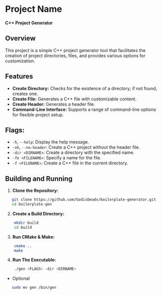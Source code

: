 # Project Name

**C++ Project Generator**

## Overview

This project is a simple C++ project generator tool that facilitates the creation of project directories, files, and provides various options for customization.

## Features

- **Create Directory:** Checks for the existence of a directory; if not found, creates one.
- **Create File:** Generates a C++ file with customizable content.
- **Create Header:** Generates a header file.
- **Command-Line Interface:** Supports a range of command-line options for flexible project setup.

## Flags:

- `-h`, `--help`: Display the help message.
- `-nh`, `--no-header`: Create a C++ project without the header file.
- `-dir <DIRNAME>`: Create a directory with the specified name.
- `-fn <FILENAME>`: Specify a name for the file.
- `-f <FILENAME>`: Create a C++ file in the current directory.

## Building and Running

1. **Clone the Repository:**
```bash
   git clone https://github.com/GodisDeadx/boilerplate-generator.git
   cd boilerplate-gen
```
2. **Create a Build Directory:**
```bash
    mkdir build
    cd build
```
3. **Run CMake & Make:**
```bash
    cmake ..
    make
```

4. **Run The Executable:**
```bash
    ./gen <FLAGS> -dir <DIRNAME>
```
- Optional
```bash
   sudo mv gen /bin/gen
``` 
